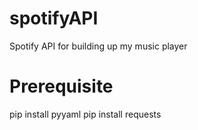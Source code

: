 # spotifyAPI
Spotify API for building up my music player

# Prerequisite
pip install pyyaml
pip install requests
